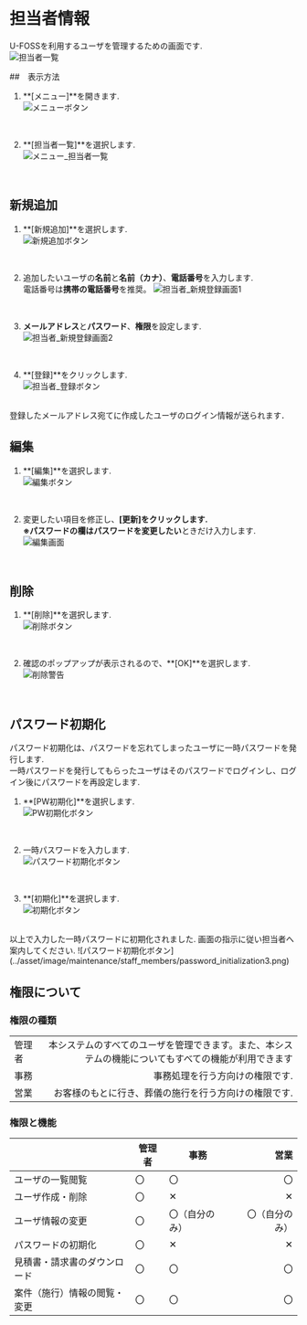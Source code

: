 # 担当者情報

U-FOSSを利用するユーザを管理するための画面です.  
 ![担当者一覧](../asset/image/maintenance/staff_members/staff_members.png)
<br>

##　表示方法
1. **[メニュー]**を開きます.  
 ![メニューボタン](../asset/image/maintenance/staff_members/menu_button.png)
<br>


2. **[担当者一覧]**を選択します.  
 ![メニュー_担当者一覧](../asset/image/maintenance/staff_members/menu_select_staff.png)
<br>


## 新規追加  
1. **[新規追加]**を選択します.  
 ![新規追加ボタン](../asset/image/maintenance/staff_members/insert_button.png)
<br>
  

2. 追加したいユーザの**名前**と**名前（カナ）**、**電話番号**を入力します.   
電話番号は**携帯の電話番号**を推奨。 
 ![担当者_新規登録画面1](../asset/image/maintenance/staff_members/insert_view1.png)
<br>
  

3. **メールアドレス**と**パスワード**、**権限**を設定します.  
 ![担当者_新規登録画面2](../asset/image/maintenance/staff_members/insert_view2.png)
<br>
  

4. **[登録]**をクリックします.  
 ![担当者_登録ボタン](../asset/image/maintenance/staff_members/entry_button.png)
<br>
登録したメールアドレス宛てに作成したユーザのログイン情報が送られます．  
 
## 編集  
1. **[編集]**を選択します.  
 ![編集ボタン](../asset/image/maintenance/staff_members/edit_button.png)
<br>

2. 変更したい項目を修正し、**[更新]**をクリックします.  
※パスワードの欄は**パスワードを変更したい**ときだけ入力します.  
 ![編集画面](../asset/image/maintenance/staff_members/edit_view.png)
<br>

## 削除  
1. **[削除]**を選択します.  
 ![削除ボタン](../asset/image/maintenance/staff_members/delete_button.png)
<br>

2. 確認のポップアップが表示されるので、**[OK]**を選択します.  
 ![削除警告](../asset/image/maintenance/staff_members/alert.png)
<br>


## パスワード初期化  
パスワード初期化は、パスワードを忘れてしまったユーザに一時パスワードを発行します.  
一時パスワードを発行してもらったユーザはそのパスワードでログインし、ログイン後にパスワードを再設定します.  

1. **[PW初期化]**を選択します.  
 ![PW初期化ボタン](../asset/image/maintenance/staff_members/password_initialization_button.png)
<br>

2. 一時パスワードを入力します.  
 ![パスワード初期化ボタン](../asset/image/maintenance/staff_members/password_initialization1.png)
<br>

3. **[初期化]**を選択します.  
 ![初期化ボタン](../asset/image/maintenance/staff_members/password_initialization2.png)
<br>  
以上で入力した一時パスワードに初期化されました.  
画面の指示に従い担当者へ案内してください.  
 ![パスワード初期化ボタン](../asset/image/maintenance/staff_members/password_initialization3.png)
<br>


## 権限について  
### 権限の種類  
|     |    |
|:----|---:|
|管理者|本システムのすべてのユーザを管理できます。また、本システムの機能についてもすべての機能が利用できます|
|事務|事務処理を行う方向けの権限です.|
|営業|お客様のもとに行き、葬儀の施行を行う方向けの権限です.|


### 権限と機能  
|      |管理者|事務|営業|
|:-----|---- |----|---:|
|ユーザの一覧閲覧           |〇|〇|〇|
|ユーザ作成・削除           |〇|✕|✕|
|ユーザ情報の変更           |〇|〇（自分のみ）|〇（自分のみ）|
|パスワードの初期化         |〇|✕|✕|
|見積書・請求書のダウンロード|〇|〇|〇|
|案件（施行）情報の閲覧・変更|〇|〇|〇|
